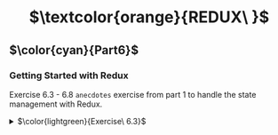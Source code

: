 <h1 align="center"> $\textcolor{orange}{REDUX\ }$
</h1>

## $\color{cyan}{Part6}$

### Getting Started with Redux

Exercise 6.3 - 6.8 `anecdotes` exercise from part 1 to handle the state management with Redux.

<details>
<summary>
 $\color{lightgreen}{Exercise\ 6.3}$

 </summary>

Step 1
Using base project :

```
git clone https://github.com/fullstack-hy2020/redux-anecdotes.git
```

next

`cd redux-anecdotes`
// go to the directory of cloned repository and remove the git configuration

```
rm -rf .git
```

```
npm install
```

```
npm start
```

<details>
 <summary>
 $\color{yellow}{Run\ Test}$
</summary>
Testing the Reduce method.
Install deep-freeze to ensure reducer has been correctly define as an immutable function.

```
npm install --save-dev deep-freeze
```

### To run individual test file : -

```
run test file :
```

```
npm test -- reducer/counterReducer.test.js
```

### run specific test name or describe block name

- test name

```
npm test -- -t  "should return a proper initial state when called with undefined state"
```

- test describtion

```
  npm test -- -t 'unicafe reducer'
```

<details>
 <summary>
$\color{red}{ERROR}$
</summary>
 Test may fail with a message, install jest-watch-typeahead.
At the moment of writing (28.1.2022) there is a mismatch between the version of a dependency jest-watch-typeahead that create-react-app and user-event are using. The problem is fixed by installing a specific version:

`npm install -D --exact jest-watch-typeahead@0.6.5`

</details>

Test result

![unicafe-reduxtest](https://user-images.githubusercontent.com/67087939/216877500-a5aed3b6-f618-4573-bfe3-e9515a789347.png)

</details>

